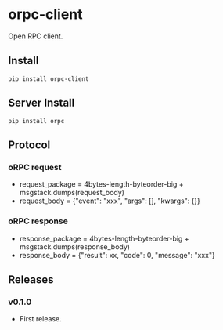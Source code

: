 # orpc-client

Open RPC client.

## Install

```
pip install orpc-client
```

## Server Install

```
pip install orpc
```

## Protocol

### oRPC request

- request_package = 4bytes-length-byteorder-big + msgstack.dumps(request_body)
- request_body = {"event": "xxx", "args": [], "kwargs": {}}

### oRPC response

- response_package = 4bytes-length-byteorder-big + msgstack.dumps(response_body)
- response_body = {"result": xx, "code": 0, "message": "xxx"}

## Releases

### v0.1.0

- First release.
